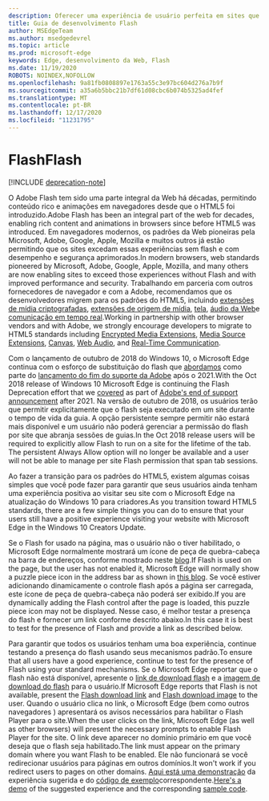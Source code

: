 ```yaml
---
description: Oferecer uma experiência de usuário perfeita em sites que exijam Adobe Flash.
title: Guia de desenvolvimento Flash
author: MSEdgeTeam
ms.author: msedgedevrel
ms.topic: article
ms.prod: microsoft-edge
keywords: Edge, desenvolvimento da Web, Flash
ms.date: 11/19/2020
ROBOTS: NOINDEX,NOFOLLOW
ms.openlocfilehash: 9a81fb0808897e1763a55c3e97bc604d276a7b9f
ms.sourcegitcommit: a35a6b5bbc21b7df61d08cbc6b074b5325ad4fef
ms.translationtype: MT
ms.contentlocale: pt-BR
ms.lasthandoff: 12/17/2020
ms.locfileid: "11231795"
---
```

# <span data-ttu-id="e9e34-104">Flash</span><span class="sxs-lookup"><span data-stu-id="e9e34-104">Flash</span></span>  

[!INCLUDE [deprecation-note](../../includes/legacy-edge-note.md)]  

<span data-ttu-id="e9e34-105">O Adobe Flash tem sido uma parte integral da Web há décadas, permitindo conteúdo rico e animações em navegadores desde que o HTML5 foi introduzido.</span><span class="sxs-lookup"><span data-stu-id="e9e34-105">Adobe Flash has been an integral part of the web for decades, enabling rich content and animations in browsers since before HTML5 was introduced.</span></span>  <span data-ttu-id="e9e34-106">Em navegadores modernos, os padrões da Web pioneiras pela Microsoft, Adobe, Google, Apple, Mozilla e muitos outros já estão permitindo que os sites excedam essas experiências sem flash e com desempenho e segurança aprimorados.</span><span class="sxs-lookup"><span data-stu-id="e9e34-106">In modern browsers, web standards pioneered by Microsoft, Adobe, Google, Apple, Mozilla, and many others are now enabling sites to exceed those experiences without Flash and with improved performance and security.</span></span>  <span data-ttu-id="e9e34-107">Trabalhando em parceria com outros fornecedores de navegador e com a Adobe, recomendamos que os desenvolvedores migrem para os padrões do HTML5, incluindo [extensões de mídia criptografadas](https://developer.microsoft.com/microsoft-edge/platform/status/encryptedmediaextensions), [extensões de origem de mídia](https://developer.microsoft.com/microsoft-edge/platform/status/mediasourceextensions), [tela](https://developer.microsoft.com/microsoft-edge/platform/status/canvas), [áudio da Web](https://developer.microsoft.com/microsoft-edge/platform/status/webaudioapi)e [comunicação em tempo real](https://developer.microsoft.com/microsoft-edge/platform/status/webrtcobjectrtcapi).</span><span class="sxs-lookup"><span data-stu-id="e9e34-107">Working in partnership with other browser vendors and with Adobe, we strongly encourage developers to migrate to HTML5 standards including [Encrypted Media Extensions](https://developer.microsoft.com/microsoft-edge/platform/status/encryptedmediaextensions), [Media Source Extensions](https://developer.microsoft.com/microsoft-edge/platform/status/mediasourceextensions), [Canvas](https://developer.microsoft.com/microsoft-edge/platform/status/canvas), [Web Audio](https://developer.microsoft.com/microsoft-edge/platform/status/webaudioapi), and [Real-Time Communication](https://developer.microsoft.com/microsoft-edge/platform/status/webrtcobjectrtcapi).</span></span>  

<span data-ttu-id="e9e34-108">Com o lançamento de outubro de 2018 do Windows 10, o Microsoft Edge continua com o esforço de substituição do flash que [abordamos](https://blogs.windows.com/msedgedev/2017/07/25) como parte do [lançamento do fim do suporte da Adobe](https://theblog.adobe.com/adobe-flash-update) após o 2021.</span><span class="sxs-lookup"><span data-stu-id="e9e34-108">With the Oct 2018 release of Windows 10 Microsoft Edge is continuing the Flash Deprecation effort that we [covered](https://blogs.windows.com/msedgedev/2017/07/25) as part of [Adobe's end of support announcement](https://theblog.adobe.com/adobe-flash-update) after 2021.</span></span>  <span data-ttu-id="e9e34-109">Na versão de outubro de 2018, os usuários terão que permitir explicitamente que o flash seja executado em um site durante o tempo de vida da guia.  A opção persistente sempre permitir não estará mais disponível e um usuário não poderá gerenciar a permissão do flash por site que abranja sessões de guias.</span><span class="sxs-lookup"><span data-stu-id="e9e34-109">In the Oct 2018 release users will be required to explicitly allow Flash to run on a site for the lifetime of the tab.  The persistent Always Allow option will no longer be available and a user will not be able to manage per site Flash permission that span tab sessions.</span></span>  

<span data-ttu-id="e9e34-110">Ao fazer a transição para os padrões do HTML5, existem algumas coisas simples que você pode fazer para garantir que seus usuários ainda tenham uma experiência positiva ao visitar seu site com o Microsoft Edge na atualização do Windows 10 para criadores.</span><span class="sxs-lookup"><span data-stu-id="e9e34-110">As you transition toward HTML5 standards, there are a few simple things you can do to ensure that your users still have a positive experience visiting your website with Microsoft Edge in the Windows 10 Creators Update.</span></span>  

<span data-ttu-id="e9e34-111">Se o Flash for usado na página, mas o usuário não o tiver habilitado, o Microsoft Edge normalmente mostrará um ícone de peça de quebra-cabeça na barra de endereços, conforme mostrado neste [blog](https://blogs.windows.com/msedgedev/2016/12/14).</span><span class="sxs-lookup"><span data-stu-id="e9e34-111">If Flash is used on the page, but the user has not enabled it, Microsoft Edge will normally show a puzzle piece icon in the address bar as shown in [this blog](https://blogs.windows.com/msedgedev/2016/12/14).</span></span>  <span data-ttu-id="e9e34-112">Se você estiver adicionando dinamicamente o controle flash após a página ser carregada, este ícone de peça de quebra-cabeça não poderá ser exibido.</span><span class="sxs-lookup"><span data-stu-id="e9e34-112">If you are dynamically adding the Flash control after the page is loaded, this puzzle piece icon may not be displayed.</span></span>  <span data-ttu-id="e9e34-113">Nesse caso, é melhor testar a presença do flash e fornecer um link conforme descrito abaixo.</span><span class="sxs-lookup"><span data-stu-id="e9e34-113">In this case it is best to test for the presence of Flash and provide a link as described below.</span></span>  

<span data-ttu-id="e9e34-114">Para garantir que todos os usuários tenham uma boa experiência, continue testando a presença do flash usando seus mecanismos padrão.</span><span class="sxs-lookup"><span data-stu-id="e9e34-114">To ensure that all users have a good experience, continue to test for the presence of Flash using your standard mechanisms.</span></span>  <span data-ttu-id="e9e34-115">Se o Microsoft Edge reportar que o flash não está disponível, apresente o [link de download flash](http://get.adobe.com/flashplayer) e a [imagem de download do flash](http://www.adobe.com/legal/permissions/icons-web-logos.html#flashplayer) para o usuário.</span><span class="sxs-lookup"><span data-stu-id="e9e34-115">If Microsoft Edge reports that Flash is not available, present the [Flash download link](http://get.adobe.com/flashplayer) and [Flash download image](http://www.adobe.com/legal/permissions/icons-web-logos.html#flashplayer) to the user.</span></span>  <span data-ttu-id="e9e34-116">Quando o usuário clica no link, o Microsoft Edge \(bem como outros navegadores \) apresentará os avisos necessários para habilitar o Flash Player para o site.</span><span class="sxs-lookup"><span data-stu-id="e9e34-116">When the user clicks on the link, Microsoft Edge \(as well as other browsers\) will present the necessary prompts to enable Flash Player for the site.</span></span>  <span data-ttu-id="e9e34-117">O link deve aparecer no domínio primário em que você deseja que o flash seja habilitado.</span><span class="sxs-lookup"><span data-stu-id="e9e34-117">The link must appear on the primary domain where you want Flash to be enabled.</span></span>  <span data-ttu-id="e9e34-118">Ele não funcionará se você redirecionar usuários para páginas em outros domínios.</span><span class="sxs-lookup"><span data-stu-id="e9e34-118">It won't work if you redirect users to pages on other domains.</span></span>  <span data-ttu-id="e9e34-119">[Aqui está uma demonstração](https://microsoftedge.github.io/MicrosoftEdge-Documentation/flashclicktorun) da experiência sugerida e do [código de exemplo](https://github.com/MicrosoftEdge/MicrosoftEdge-Documentation/tree/master/docs/flashclicktorun)correspondente.</span><span class="sxs-lookup"><span data-stu-id="e9e34-119">[Here's a demo](https://microsoftedge.github.io/MicrosoftEdge-Documentation/flashclicktorun) of the suggested experience and the corresponding [sample code](https://github.com/MicrosoftEdge/MicrosoftEdge-Documentation/tree/master/docs/flashclicktorun).</span></span>  
